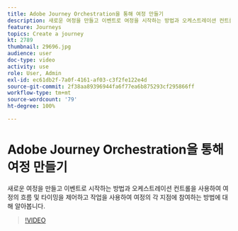 ```yaml
---
title: Adobe Journey Orchestration을 통해 여정 만들기
description: 새로운 여정을 만들고 이벤트로 여정을 시작하는 방법과 오케스트레이션 컨트롤을 사용하여 여정의 흐름 및 타이밍을 제어하고 여정의 각 지점에 적용할 작업을 사용하는 방법에 대해 알아봅니다.
feature: Journeys
topics: Create a journey
kt: 2789
thumbnail: 29696.jpg
audience: user
doc-type: video
activity: use
role: User, Admin
exl-id: ec61db2f-7a0f-4161-af03-c3f2fe122e4d
source-git-commit: 2f38aa89396944fa6f77ea6b875293cf295866ff
workflow-type: tm+mt
source-wordcount: '79'
ht-degree: 100%

---
```



# Adobe Journey Orchestration을 통해 여정 만들기

새로운 여정을 만들고 이벤트로 시작하는 방법과 오케스트레이션 컨트롤을 사용하여 여정의 흐름 및 타이밍을 제어하고 작업을 사용하여 여정의 각 지점에 참여하는 방법에 대해 알아봅니다.

>[!VIDEO](https://video.tv.adobe.com/v/29696?quality=12)

